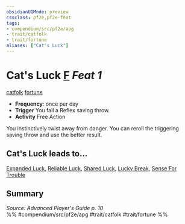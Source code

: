 ```yaml
---
obsidianUIMode: preview
cssclass: pf2e,pf2e-feat
tags:
- compendium/src/pf2e/apg
- trait/catfolk
- trait/fortune
aliases: ["Cat's Luck"]
---
```

# Cat's Luck  [F](chapter-9-playing-the-game.md#Actions "Free Action") *Feat 1*  
[catfolk](catfolk-b1.md "Catfolk Ancestry & Heritage Trait")  [fortune](fortune.md "Fortune Effect Trait")  

- **Frequency**: once per day
- **Trigger** You fail a Reflex saving throw.
- **Activity** Free Action

You instinctively twist away from danger. You can reroll the triggering saving throw and use the better result.

## Cat's Luck leads to...

[Expanded Luck](expanded-luck-apg.md), [Reliable Luck](reliable-luck-apg.md), [Shared Luck](shared-luck-apg.md), [Lucky Break](lucky-break-loag.md), [Sense For Trouble](sense-for-trouble-loag.md)

## Summary

*Source: Advanced Player's Guide p. 10*  
%% #compendium/src/pf2e/apg #trait/catfolk #trait/fortune %%